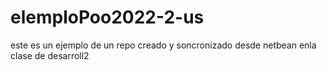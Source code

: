 # elemploPoo2022-2-us
este es un ejemplo de un repo creado y soncronizado desde netbean enla clase de desarroll2
